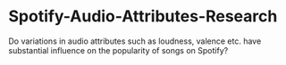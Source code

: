 # Spotify-Audio-Attributes-Research
Do variations in audio attributes such as loudness, valence etc. have substantial influence on the popularity of songs on Spotify?
